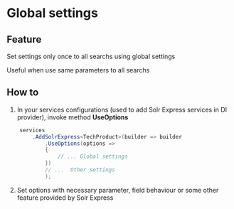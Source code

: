 # Global settings

## Feature

Set settings only once to all searchs using global settings

Useful when use same parameters to all searchs

## How to

1. In your services configurations (used to add Solr Express services in DI provider), invoke method **UseOptions**

```csharp
	services
		.AddSolrExpress<TechProduct>(builder => builder
			.UseOptions(options =>
            {
                // ... Global settings
            })
			// ...  Other settings
			);
```

2. Set options with necessary parameter, field behaviour or some other feature provided by Solr Express